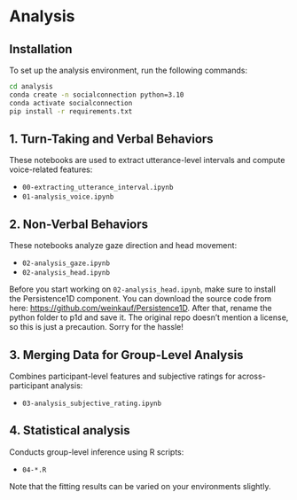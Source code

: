 # Analysis

## Installation

To set up the analysis environment, run the following commands:

```bash
cd analysis
conda create -n socialconnection python=3.10
conda activate socialconnection
pip install -r requirements.txt
```

## 1. Turn-Taking and Verbal Behaviors  
These notebooks are used to extract utterance-level intervals and compute voice-related features:

- `00-extracting_utterance_interval.ipynb`
- `01-analysis_voice.ipynb`

## 2. Non-Verbal Behaviors
These notebooks analyze gaze direction and head movement:
- `02-analysis_gaze.ipynb`
- `02-analysis_head.ipynb`

Before you start working on `02-analysis_head.ipynb`, make sure to install the Persistence1D component. You can download the source code from here: https://github.com/weinkauf/Persistence1D. After that, rename the python folder to p1d and save it. The original repo doesn’t mention a license, so this is just a precaution. Sorry for the hassle!

## 3. Merging Data for Group-Level Analysis
Combines participant-level features and subjective ratings for across-participant analysis:

- `03-analysis_subjective_rating.ipynb`

## 4. Statistical analysis
Conducts group-level inference using R scripts:

- `04-*.R`

Note that the fitting results can be varied on your environments slightly.


